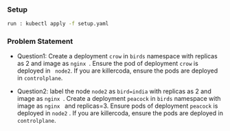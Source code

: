 ### Setup
```sh
run : kubectl apply -f setup.yaml
```

### Problem Statement

- Question1: Create a deployment ```crow``` in ``` birds ``` namespace with replicas as 2 and image as ```nginx ```. Ensure the  pod of deployment ``` crow ``` is deployed in ``` node2```. If you are killercoda, ensure the pods are deployed in ```controlplane```. 

- Question2: label the node  ``` node2 ``` as ``` bird=india ``` with replicas as 2 and image as ```nginx ```. Create a deployment ``` peacock ``` in ``` birds ``` namespace with image as ```nginx ``` and replicas=3. Ensure pods of deployment ``` peacock ``` is deployed in ``` node2 ``` . If you are killercoda, ensure the pods are deployed in ```controlplane```.
